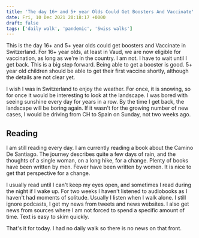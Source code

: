 ```yaml
---
title: 'The day 16+ and 5+ year Olds Could Get Boosters And Vaccinate'
date: Fri, 10 Dec 2021 20:18:17 +0000
draft: false
tags: ['daily walk', 'pandemic', 'Swiss walks']
---
```


This is the day 16+ and 5+ year olds could get boosters and Vaccinate in Switzerland. For 16+ year olds, at least in Vaud, we are now eligible for vaccination, as long as we're in the country. I am not. I have to wait until I get back. This is a big step forward. Being able to get a booster is good. 5+ year old children should be able to get their first vaccine shortly, although the details are not clear yet.

I wish I was in Switzerland to enjoy the weather. For once, it is snowing, so for once it would be interesting to look at the landscape. I was bored with seeing sunshine every day for years in a row. By the time I get back, the landscape will be boring again. If it wasn't for the growing number of new cases, I would be driving from CH to Spain on Sunday, not two weeks ago.

Reading
-------

I am still reading every day. I am currently reading a book about the Camino De Santiago. The journey describes quite a few days of rain, and the thoughts of a single woman, on a long hike, for a change. Plenty of books have been written by men. Fewer have been written by women. It is nice to get that perspective for a change.

I usually read until I can't keep my eyes open, and sometimes I read during the night if I wake up. For two weeks I haven't listened to audiobooks as I haven't had moments of solitude. Usually I listen when I walk alone. I still ignore podcasts, I get my news from tweets and news websites. I also get news from sources where I am not forced to spend a specific amount of time. Text is easy to skim quickly.

That's it for today. I had no daily walk so there is no news on that front.